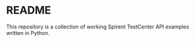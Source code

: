 # README #

This repository is a collection of working Spirent TestCenter API examples written in Python.